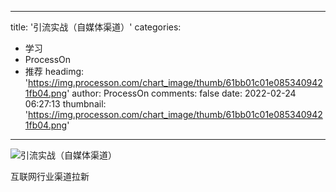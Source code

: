 
---
title: '引流实战（自媒体渠道）'
categories: 
 - 学习
 - ProcessOn
 - 推荐
headimg: 'https://img.processon.com/chart_image/thumb/61bb01c01e0853409421fb04.png'
author: ProcessOn
comments: false
date: 2022-02-24 06:27:13
thumbnail: 'https://img.processon.com/chart_image/thumb/61bb01c01e0853409421fb04.png'
---

<div>   
<img class="thumb" alt="引流实战（自媒体渠道）" src="https://img.processon.com/chart_image/thumb/61bb01c01e0853409421fb04.png" referrerpolicy="no-referrer">
<p>互联网行业渠道拉新</p>  
</div>
            